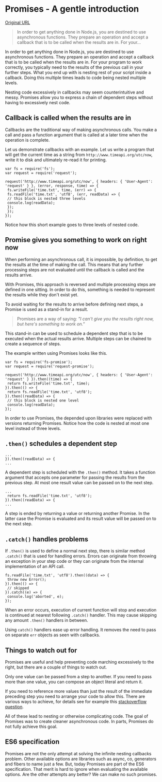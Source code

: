 # Promises - A gentle introduction

[Original URL](http://bytearcher.com/articles/es6-promise-then-beginner-tutorial/)

> In order to get anything done in Node.js, you are destined to use asynchronous functions. They prepare an operation and accept a callback that is to be called when the results are in. For your...

In order to get anything done in Node.js, you are destined to use asynchronous functions. They prepare an operation and accept a callback that is to be called when the results are in. For your program to work correctly, you typically need to the results of the previous call in your further steps. What you end up with is nesting rest of your script inside a callback. Doing this multiple times leads to code being nested multiple levels.

Nesting code excessively in callbacks may seem counterintuitive and messy. Promises allow you to express a chain of dependent steps without having to excessively nest code.

## Callback is called when the results are in

Callbacks are the traditional way of making asynchronous calls. You make a call and pass a function argument that is called at a later time when the operation is complete.

Let us demonstrate callbacks with an example. Let us write a program that will get the current time as a string from `http://www.timeapi.org/utc/now`, write it to disk and ultimately re-read it for printing.

```
var fs = require('fs');
var request = require('request');

request('http://www.timeapi.org/utc/now', { headers: { 'User-Agent': 'request' } }, (error, response, time) => {
 fs.writeFile('time.txt', time, (err) => {
 fs.readFile('time.txt', 'utf8', (err, readData) => {
 // this block is nested three levels
 console.log(readData);
 });
 });
});
```

Notice how this short example goes to three levels of nested code.

## Promise gives you something to work on right now

When performing an asynchronous call, it is impossible, by definition, to get the results at the time of making the call. This means that any further processing steps are not evaluated until the callback is called and the results arrive.

With Promises, this approach is reversed and multiple processing steps are defined in one sitting. In order to do this, something is needed to represent the results while they don't exist yet.

To avoid waiting for the results to arrive before defining next steps, a Promise is used as a stand-in for a result.

> Promises are a way of saying: _"I can't give you the results right now, but here's something to work on."_

This stand-in can be used to schedule a dependent step that is to be executed when the actual results arrive. Multiple steps can be chained to create a sequence of steps.

The example written using Promises looks like this.

```
var fs = require('fs-promise');
var request = require('request-promise');

request('http://www.timeapi.org/utc/now', { headers: { 'User-Agent': 'request' } }).then((time) => {
 return fs.writeFile('time.txt', time);
}).then(() => {
 return fs.readFile('time.txt', 'utf8');
}).then((readData) => {
 // this block is nested one level
 console.log(readData);
});
```

In order to use Promises, the depended upon libraries were replaced with versions returning Promises. Notice how the code is nested at most one level instead of three levels.

## `.then()` schedules a dependent step

```
...
}).then((readData) => {
...
```

A dependent step is scheduled with the `.then()` method. It takes a function argument that accepts one parameter for passing the results from the previous step. At most one result value can be passed on to the next step.

```
...
 return fs.readFile('time.txt', 'utf8');
}).then((readData) => {
...
```

A step is ended by returning a value or returning another Promise. In the latter case the Promise is evaluated and its result value will be passed on to the next step.

## `.catch()` handles problems

If `.then()` is used to define a normal next step, there is similar method `.catch()` that is used for handling errors. Errors can originate from throwing an exception in your step code or they can originate from the internal implementation of an API call.

```
fs.readFile('time.txt', 'utf8').then((data) => {
 throw new Error();
}).then(() => {
 // skipped
}).catch((e) => {
 console.log('aborted', e);
});
```

When an error occurs, execution of current function will stop and execution is continued at nearest following `.catch()` handler. This may cause skipping any amount `.then()` handlers in between.

Using `catch()` handlers ease up error handling. It removes the need to pass on separate `err` objects as seen with callbacks.

## Things to watch out for

Promises are useful and help preventing code marching excessively to the right, but there are a couple of things to watch out.

Only one value can be passed from a step to another. If you need to pass more than one value, you can compose an object literal and return it.

If you need to reference more values than just the result of the immediate preceding step you need to arrange your code to allow this. There are various ways to achieve, for details see for example this [stackoverflow question](http://stackoverflow.com/questions/28250680/how-do-i-access-previous-promise-results-in-a-then-chain).

All of these lead to nesting or otherwise complicating code. The goal of Promises was to create cleaner asynchronous code. In parts, Promises do not fully achieve this goal.

## ES6 specification

Promises are not the only attempt at solving the infinite nesting callbacks problem. Other available options are libraries such as async, co, generators and fibers to name just a few. But, today Promises are part of the ES6 specification. That merit is hard to ignore when evaluating the available options. Are the other attempts any better? We can make no such promises.
